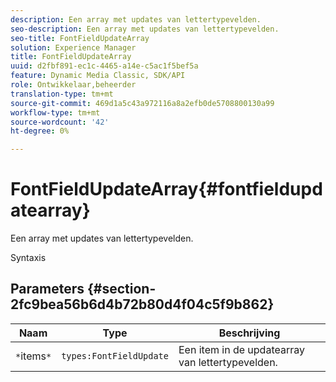 ```yaml
---
description: Een array met updates van lettertypevelden.
seo-description: Een array met updates van lettertypevelden.
seo-title: FontFieldUpdateArray
solution: Experience Manager
title: FontFieldUpdateArray
uuid: d2fbf891-ec1c-4465-a14e-c5ac1f5bef5a
feature: Dynamic Media Classic, SDK/API
role: Ontwikkelaar,beheerder
translation-type: tm+mt
source-git-commit: 469d1a5c43a972116a8a2efb0de5708800130a99
workflow-type: tm+mt
source-wordcount: '42'
ht-degree: 0%

---
```



# FontFieldUpdateArray{#fontfieldupdatearray}

Een array met updates van lettertypevelden.

Syntaxis

## Parameters {#section-2fc9bea56b6d4b72b80d4f04c5f9b862}

| Naam | Type | Beschrijving |
|---|---|---|
| `*`items`*` | `types:FontFieldUpdate` | Een item in de updatearray van lettertypevelden. |

